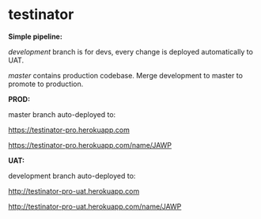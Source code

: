 # testinator

**Simple pipeline:**

*development* branch is for devs, every change is deployed automatically to UAT.

*master* contains production codebase. Merge development to master to promote to production.

**PROD:**

master branch auto-deployed to:

https://testinator-pro.herokuapp.com

https://testinator-pro.herokuapp.com/name/JAWP

**UAT:**

development branch auto-deployed to:

http://testinator-pro-uat.herokuapp.com

http://testinator-pro-uat.herokuapp.com/name/JAWP